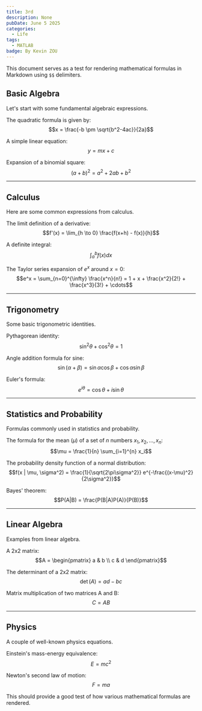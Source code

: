 ```yaml
---
title: 3rd
description: None
pubDate: June 5 2025
categories:
  - Life
tags:
  - MATLAB
badge: By Kevin ZOU
---
```



This document serves as a test for rendering mathematical formulas in Markdown using `$$` delimiters.

## Basic Algebra

Let's start with some fundamental algebraic expressions.

The quadratic formula is given by:
$$x = \frac{-b \pm \sqrt{b^2-4ac}}{2a}$$

A simple linear equation:
$$y = mx + c$$

Expansion of a binomial square:
$$(a+b)^2 = a^2 + 2ab + b^2$$

---

## Calculus

Here are some common expressions from calculus.

The limit definition of a derivative:
$$f'(x) = \lim_{h \to 0} \frac{f(x+h) - f(x)}{h}$$

A definite integral:
$$\int_{a}^{b} f(x) dx$$

The Taylor series expansion of $e^x$ around $x=0$:
$$e^x = \sum_{n=0}^{\infty} \frac{x^n}{n!} = 1 + x + \frac{x^2}{2!} + \frac{x^3}{3!} + \cdots$$

---

## Trigonometry

Some basic trigonometric identities.

Pythagorean identity:
$$\sin^2\theta + \cos^2\theta = 1$$

Angle addition formula for sine:
$$\sin(\alpha + \beta) = \sin\alpha\cos\beta + \cos\alpha\sin\beta$$

Euler's formula:
$$e^{i\theta} = \cos\theta + i\sin\theta$$

---

## Statistics and Probability

Formulas commonly used in statistics and probability.

The formula for the mean ($\mu$) of a set of $n$ numbers $x_1, x_2, \ldots, x_n$:
$$\mu = \frac{1}{n} \sum_{i=1}^{n} x_i$$

The probability density function of a normal distribution:
$$f(x | \mu, \sigma^2) = \frac{1}{\sqrt{2\pi\sigma^2}} e^{-\frac{(x-\mu)^2}{2\sigma^2}}$$

Bayes' theorem:
$$P(A|B) = \frac{P(B|A)P(A)}{P(B)}$$

---

## Linear Algebra

Examples from linear algebra.

A 2x2 matrix:
$$A = \begin{pmatrix} a & b \\ c & d \end{pmatrix}$$

The determinant of a 2x2 matrix:
$$\det(A) = ad - bc$$

Matrix multiplication of two matrices A and B:
$$C = AB$$

---

## Physics

A couple of well-known physics equations.

Einstein's mass-energy equivalence:
$$E = mc^2$$

Newton's second law of motion:
$$F = ma$$

This should provide a good test of how various mathematical formulas are rendered.

